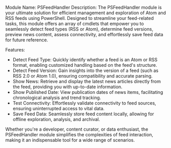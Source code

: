 Module Name: PSFeedHandler
Description: The PSFeedHandler module is your ultimate solution for efficient management and exploration of Atom and RSS feeds using PowerShell. Designed to streamline your feed-related tasks, this module offers an array of cmdlets that empower you to seamlessly detect feed types (RSS or Atom), determine feed versions, preview news content, assess connectivity, and effortlessly save feed data for future reference.

Features:
- Detect Feed Type: Quickly identify whether a feed is an Atom or RSS format, enabling customized handling based on the feed's structure.
- Detect Feed Version: Gain insights into the version of a feed (such as RSS 2.0 or Atom 1.0), ensuring compatibility and accurate parsing.
- Show News: Retrieve and display the latest news articles directly from the feed, providing you with up-to-date information.
- Show Published Date: View publication dates of news items, facilitating chronological analysis and trend tracking.
- Test Connectivity: Effortlessly validate connectivity to feed sources, ensuring uninterrupted access to vital data.
- Save Feed Data: Seamlessly store feed content locally, allowing for offline exploration, analysis, and archival.

Whether you're a developer, content curator, or data enthusiast, the PSFeedHandler module simplifies the complexities of feed interaction, making it an indispensable tool for a wide range of scenarios.
